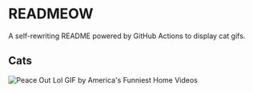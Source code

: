 # READMEOW

A self-rewriting README powered by GitHub Actions to display cat gifs.

## Cats

![Peace Out Lol GIF by America's Funniest Home Videos](https://media4.giphy.com/media/l4KibK3JwaVo0CjDO/200.gif?cid=9acd02daziylxj5k9asusegwb4gesui0rwe0d1dety5xqp0a&ep=v1_gifs_search&rid=200.gif&ct=g)
